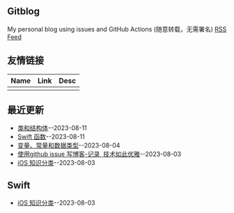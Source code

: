 ## Gitblog
My personal blog using issues and GitHub Actions (随意转载，无需署名)
[RSS Feed](https://raw.githubusercontent.com/yytmzys/blog/master/feed.xml)

## 友情链接
<table>
<thead>
<tr>
<th>Name</th>
<th>Link</th>
<th>Desc</th>
</tr>
</thead>
<tbody>
<tr>
<td></td>
<td></td>
<td></td>
</tr>
</tbody>
</table>

## 最近更新
- [类和结构体](https://github.com/yytmzys/blog/issues/5)--2023-08-11
- [Swift 函数](https://github.com/yytmzys/blog/issues/4)--2023-08-11
- [变量、常量和数据类型](https://github.com/yytmzys/blog/issues/3)--2023-08-04
- [使用github issue 写博客-记录, 技术如此优雅](https://github.com/yytmzys/blog/issues/2)--2023-08-03
- [iOS 知识分类](https://github.com/yytmzys/blog/issues/1)--2023-08-03
## Swift
- [iOS 知识分类](https://github.com/yytmzys/blog/issues/1)--2023-08-03

